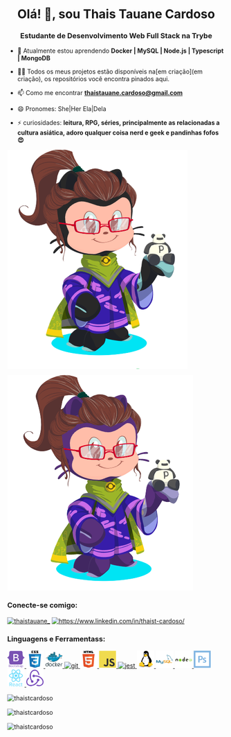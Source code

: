 

<h1 align="center"> Olá! 👋, sou Thais Tauane Cardoso</h1>
<h3 align="center">Estudante de Desenvolvimento Web Full Stack na Trybe</h3>

- 🌱 Atualmente estou aprendendo **Docker | MySQL | Node.js | Typescript | MongoDB**

- 👨‍💻 Todos os meus projetos estão disponíveis na[em criação](em criação), os repositórios você encontra pinados aqui.

- 📫 Como me encontrar **thaistauane.cardoso@gmail.com**

- 😄 Pronomes: She|Her Ela|Dela

- ⚡ curiosidades: **leitura, RPG, séries, principalmente as relacionadas a cultura asiática, adoro qualquer coisa nerd e geek e pandinhas fofos 😍**

<p> <img src="OctoCat-thais.png#gh-light-mode-only" alt"octocat Thais Dark Mode" align="center" /> </p>
<p> <img src="OctoCat-thais-dark-mode.png#gh-dark-mode-only" alt"octocat Thais Light Mode" align="center" /> </p>

<h3 align="left">Conecte-se comigo:</h3>
<p align="left">
<a href="https://twitter.com/thaistauane_" target="blank"><img align="center" src="https://raw.githubusercontent.com/rahuldkjain/github-profile-readme-generator/master/src/images/icons/Social/twitter.svg" alt="thaistauane_" height="30" width="40" /></a>
<a href="https://linkedin.com/in/https://www.linkedin.com/in/thaist-cardoso/" target="blank"><img align="center" src="https://raw.githubusercontent.com/rahuldkjain/github-profile-readme-generator/master/src/images/icons/Social/linked-in-alt.svg" alt="https://www.linkedin.com/in/thaist-cardoso/" height="30" width="40" /></a>
</p>

<h3 align="left">Linguagens e Ferramentass:</h3>
<p align="left"> <a href="https://getbootstrap.com" target="_blank" rel="noreferrer"> <img src="https://raw.githubusercontent.com/devicons/devicon/master/icons/bootstrap/bootstrap-plain-wordmark.svg" alt="bootstrap" width="40" height="40"/> </a> <a href="https://www.w3schools.com/css/" target="_blank" rel="noreferrer"> <img src="https://raw.githubusercontent.com/devicons/devicon/master/icons/css3/css3-original-wordmark.svg" alt="css3" width="40" height="40"/> </a> <a href="https://www.docker.com/" target="_blank" rel="noreferrer"> <img src="https://raw.githubusercontent.com/devicons/devicon/master/icons/docker/docker-original-wordmark.svg" alt="docker" width="40" height="40"/> </a> <a href="https://git-scm.com/" target="_blank" rel="noreferrer"> <img src="https://www.vectorlogo.zone/logos/git-scm/git-scm-icon.svg" alt="git" width="40" height="40"/> </a> <a href="https://www.w3.org/html/" target="_blank" rel="noreferrer"> <img src="https://raw.githubusercontent.com/devicons/devicon/master/icons/html5/html5-original-wordmark.svg" alt="html5" width="40" height="40"/> </a> <a href="https://developer.mozilla.org/en-US/docs/Web/JavaScript" target="_blank" rel="noreferrer"> <img src="https://raw.githubusercontent.com/devicons/devicon/master/icons/javascript/javascript-original.svg" alt="javascript" width="40" height="40"/> </a> <a href="https://jestjs.io" target="_blank" rel="noreferrer"> <img src="https://www.vectorlogo.zone/logos/jestjsio/jestjsio-icon.svg" alt="jest" width="40" height="40"/> </a> <a href="https://www.linux.org/" target="_blank" rel="noreferrer"> <img src="https://raw.githubusercontent.com/devicons/devicon/master/icons/linux/linux-original.svg" alt="linux" width="40" height="40"/> </a> <a href="https://www.mysql.com/" target="_blank" rel="noreferrer"> <img src="https://raw.githubusercontent.com/devicons/devicon/master/icons/mysql/mysql-original-wordmark.svg" alt="mysql" width="40" height="40"/> </a> <a href="https://nodejs.org" target="_blank" rel="noreferrer"> <img src="https://raw.githubusercontent.com/devicons/devicon/master/icons/nodejs/nodejs-original-wordmark.svg" alt="nodejs" width="40" height="40"/> </a> <a href="https://www.photoshop.com/en" target="_blank" rel="noreferrer"> <img src="https://raw.githubusercontent.com/devicons/devicon/master/icons/photoshop/photoshop-line.svg" alt="photoshop" width="40" height="40"/> </a> <a href="https://reactjs.org/" target="_blank" rel="noreferrer"> <img src="https://raw.githubusercontent.com/devicons/devicon/master/icons/react/react-original-wordmark.svg" alt="react" width="40" height="40"/> </a> <a href="https://redux.js.org" target="_blank" rel="noreferrer"> <img src="https://raw.githubusercontent.com/devicons/devicon/master/icons/redux/redux-original.svg" alt="redux" width="40" height="40"/> </a> </p>

<p><img align="center" src="https://github-readme-stats.vercel.app/api/top-langs?username=thaistcardoso&show_icons=true&locale=en&layout=compact" alt="thaistcardoso" /></p>

<p><img align="center" src="https://github-readme-stats.vercel.app/api?username=thaistcardoso&show_icons=true&locale=en" alt="thaistcardoso" /></p>

<p><img align="center" src="https://github-readme-streak-stats.herokuapp.com/?user=thaistcardoso&" alt="thaistcardoso" /></p>
